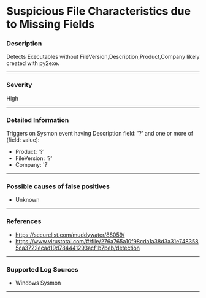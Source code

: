 # Suspicious File Characteristics due to Missing Fields
### Description

Detects Executables without FileVersion,Description,Product,Company likely created with py2exe.

-------------------
### Severity

High

-------------------

### Detailed Information

Triggers on Sysmon event having Description field: '\?' and one or more of (field: value):
  - Product: '\?'
  - FileVersion: '\?'
  - Company: '\?'

-------------------

### Possible causes of false positives

- Unknown

-------------------
### References

- https://securelist.com/muddywater/88059/
- https://www.virustotal.com/#/file/276a765a10f98cda1a38d3a31e7483585ca3722ecad19d784441293acf1b7beb/detection

-------------------
### Supported Log Sources

- Windows Sysmon

-------------------
